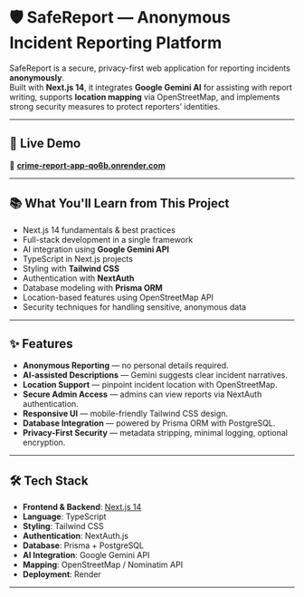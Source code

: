 
# 🛡️ SafeReport — Anonymous Incident Reporting Platform

SafeReport is a secure, privacy-first web application for reporting incidents **anonymously**.  
Built with **Next.js 14**, it integrates **Google Gemini AI** for assisting with report writing, supports **location mapping** via OpenStreetMap, and implements strong security measures to protect reporters’ identities.

---

## 🚀 Live Demo
🔗 **[crime-report-app-qo6b.onrender.com](https://crime-report-app-qo6b.onrender.com)**

---

## 📚 What You'll Learn from This Project
- Next.js 14 fundamentals & best practices
- Full-stack development in a single framework
- AI integration using **Google Gemini API**
- TypeScript in Next.js projects
- Styling with **Tailwind CSS**
- Authentication with **NextAuth**
- Database modeling with **Prisma ORM**
- Location-based features using OpenStreetMap API
- Security techniques for handling sensitive, anonymous data

---

## ✨ Features
- **Anonymous Reporting** — no personal details required.
- **AI-assisted Descriptions** — Gemini suggests clear incident narratives.
- **Location Support** — pinpoint incident location with OpenStreetMap.
- **Secure Admin Access** — admins can view reports via NextAuth authentication.
- **Responsive UI** — mobile-friendly Tailwind CSS design.
- **Database Integration** — powered by Prisma ORM with PostgreSQL.
- **Privacy-First Security** — metadata stripping, minimal logging, optional encryption.

---

## 🛠 Tech Stack
- **Frontend & Backend**: [Next.js 14](https://nextjs.org/)
- **Language**: TypeScript
- **Styling**: Tailwind CSS
- **Authentication**: NextAuth.js
- **Database**: Prisma + PostgreSQL
- **AI Integration**: Google Gemini API
- **Mapping**: OpenStreetMap / Nominatim API
- **Deployment**: Render

---

